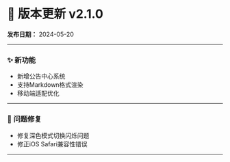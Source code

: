 # 📜 **版本更新 v2.1.0**  

**发布日期：** 2024-05-20  

---

### ✨ **新功能**  
- 新增公告中心系统  
- 支持Markdown格式渲染  
- 移动端适配优化  

---

### 🐞 **问题修复**  
- 修复深色模式切换闪烁问题  
- 修正iOS Safari兼容性错误  

---

### 